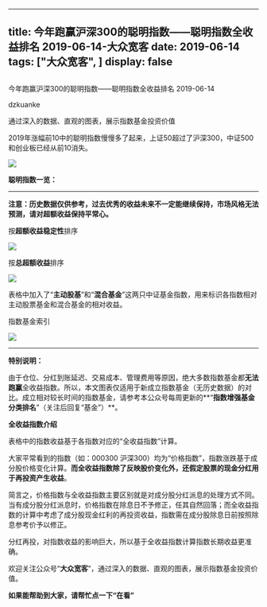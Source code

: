
---
title:   今年跑赢沪深300的聪明指数——聪明指数全收益排名 2019-06-14-大众宽客
date: 2019-06-14
tags: ["大众宽客", ]
display: false
---


## 



今年跑赢沪深300的聪明指数——聪明指数全收益排名 2019-06-14




dzkuanke




通过深入的数据、直观的图表，展示指数基金投资价值




2019年涨幅前10中的聪明指数慢慢多了起来，上证50超过了沪深300，中证500和创业板已经从前10消失。

<img class="rich_pages" data-ratio="0.5546218487394958" data-s="300,640" src="https://mmbiz.qpic.cn/mmbiz_png/PKw3FQPmhIgCFGYC4IfDuWPFyesU3RcA1KIj13OQKcb3tkGpHNoPlWDOvehudYJ9vTf4wJI2gmibNYBibzlXiaSuw/640?wx_fmt=png" data-type="png" data-w="952" style="">



**聪明指数一览：**

****

**注意：历史数据仅供参考，过去优秀的收益未来不一定能继续保持，市场风格无法预测，请对超额收益保持平常心。**



按**超额收益稳定性**排序

<img class="rich_pages" data-ratio="1.5876288659793814" data-s="300,640" src="https://mmbiz.qpic.cn/mmbiz_png/PKw3FQPmhIgCFGYC4IfDuWPFyesU3RcAOGuhHcDT3FEwic02tEa4IsoHO6OsHoT35JJFdrdEXltgEk5ku8mFKNA/640?wx_fmt=png" data-type="png" data-w="970" style="">



按**总超额收益**排序

<img class="rich_pages" data-ratio="1.5896907216494844" data-s="300,640" src="https://mmbiz.qpic.cn/mmbiz_png/PKw3FQPmhIgCFGYC4IfDuWPFyesU3RcACC0icAjoKkkkje0HAqVibej5WoK3EUHnOmtSoBoIGVTxjeib8kDjlCjDA/640?wx_fmt=png" data-type="png" data-w="970" style="">



表格中加入了“**主动股基**”和“**混合基金**”这两只中证基金指数，用来标识各指数相对主动股票基金和混合基金的相对收益。



指数基金索引

<img class="rich_pages" data-ratio="1.6285714285714286" data-s="300,640" src="https://mmbiz.qpic.cn/mmbiz_png/PKw3FQPmhIiaQUcjlcJulN6aouzkTdELBiamZwFIkN5iasZqPbKJicZ8AFzC1jrMSLdicXGYEPjdy14dOsrAsX6fWNw/640?wx_fmt=png" data-type="png" data-w="770" style=""/>

****



**特别说明：**



由于仓位、分红到账延迟、交易成本、管理费用等原因，绝大多数指数基金都**无法跑赢**全收益指数。所以，本文图表仅适用于新成立指数基金（无历史数据）的对比。成立相对较长时间的指数基金，请参考本公众号每周更新的**“****指数增强基金分类排名****”（关注后回复“基金”）**。



**全收益指数介绍**



表格中的指数收益基于各指数对应的“全收益指数”计算。



大家平常看到的指数（如：000300 沪深300）均为“价格指数”，指数涨跌基于成分股价格变化计算。**而全收益指数除了反映股价变化外，还假定股票的现金分红用于再投资产生收益**。



简言之，价格指数与全收益指数主要区别就是对成分股分红派息的处理方式不同。当有成分股分红派息时，价格指数在除息日不予修正，任其自然回落；而全收益指数的计算中考虑了成分股现金红利的再投资收益，指数需在成分股除息日前按照除息参考价予以修正。



分红再投，对指数收益的影响巨大，所以基于全收益指数计算指数长期收益更准确。





欢迎关注公众号“**大众宽客**”，通过深入的数据、直观的图表，展示指数基金投资价值。



**如果能帮助到大家，请帮忙点一下<strong style="max-width: 100%;box-sizing: border-box !important;word-wrap: break-word !important;">“在看”**</strong>








